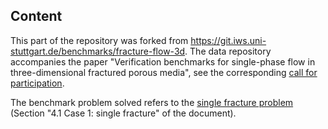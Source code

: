 ## Content

This part of the repository was forked from https://git.iws.uni-stuttgart.de/benchmarks/fracture-flow-3d. The data repository accompanies the paper "Verification benchmarks for single-phase flow in three-dimensional fractured porous media", see the corresponding [call for participation](https://arxiv.org/abs/1809.06926).

The benchmark problem solved refers to the [single fracture problem](https://git.iws.uni-stuttgart.de/benchmarks/fracture-flow-3d/-/blob/master/single/scripts/single.ipynb) (Section "4.1 Case 1: single fracture" of the document).